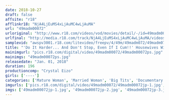 ```yaml
---
date: 2018-10-27
draft: false
affsite: "r18"
afflinkr18: "NjA4LjEuMS4xLjAuMC4wLjAuMA"
url: "49madm00072"
urloriginal: "http://www.r18.com/videos/vod/movies/detail/-/id=49madm00072"
urlfinal: "http://media.r18.com/track/NjA4LjEuMS4xLjAuMC4wLjAuMA/videos/vod/movies/detail/-/id=49madm00072"
samplevid: "awspv3001.r18.com/litevideo/freepv/4/49m/49madm072/49madm072_dmb_w.mp4"
title: "'Do It Harder... And Don't Stop, Even If I Cum!!' Housewives With Furious Orgasmic Dreams Are Having High Speed Endless Pussy Pounding Leg Shaking Sex! These 4 Horny Wives Are Begging For Their First Experience Of Hard Pounding Sex To Make Their Throbbing Pussies Cum And Cum And Cum Again As They Suck On Those Big Tantalizing Dicks"
mainimgurl: "pics.r18.com/digital/video/49madm00072/49madm00072ps.jpg"
mainimgs: "49madm00072ps.jpg"
releasedate: "Jan. 01, 2018"
duration: 196
productioncomp: "Crystal Eizo"
girls: ['----']
categories: ['Mature Woman', 'Married Woman', 'Big Tits', 'Documentary', 'Creampie', 'Huge Dick - Large Dick', 'Hi-Def']
imgurls: ['pics.r18.com/digital/video/49madm00072/49madm00072jp-1.jpg', 'pics.r18.com/digital/video/49madm00072/49madm00072jp-2.jpg', 'pics.r18.com/digital/video/49madm00072/49madm00072jp-3.jpg', 'pics.r18.com/digital/video/49madm00072/49madm00072jp-4.jpg', 'pics.r18.com/digital/video/49madm00072/49madm00072jp-5.jpg', 'pics.r18.com/digital/video/49madm00072/49madm00072jp-6.jpg', 'pics.r18.com/digital/video/49madm00072/49madm00072jp-7.jpg', 'pics.r18.com/digital/video/49madm00072/49madm00072jp-8.jpg', 'pics.r18.com/digital/video/49madm00072/49madm00072jp-9.jpg', 'pics.r18.com/digital/video/49madm00072/49madm00072jp-10.jpg', 'pics.r18.com/digital/video/49madm00072/49madm00072jp-11.jpg', 'pics.r18.com/digital/video/49madm00072/49madm00072jp-12.jpg', 'pics.r18.com/digital/video/49madm00072/49madm00072jp-13.jpg', 'pics.r18.com/digital/video/49madm00072/49madm00072jp-14.jpg', 'pics.r18.com/digital/video/49madm00072/49madm00072jp-15.jpg', 'pics.r18.com/digital/video/49madm00072/49madm00072jp-16.jpg', 'pics.r18.com/digital/video/49madm00072/49madm00072jp-17.jpg', 'pics.r18.com/digital/video/49madm00072/49madm00072jp-18.jpg', 'pics.r18.com/digital/video/49madm00072/49madm00072jp-19.jpg', 'pics.r18.com/digital/video/49madm00072/49madm00072jp-20.jpg']
imgs: ['49madm00072jp-1.jpg', '49madm00072jp-2.jpg', '49madm00072jp-3.jpg', '49madm00072jp-4.jpg', '49madm00072jp-5.jpg', '49madm00072jp-6.jpg', '49madm00072jp-7.jpg', '49madm00072jp-8.jpg', '49madm00072jp-9.jpg', '49madm00072jp-10.jpg', '49madm00072jp-11.jpg', '49madm00072jp-12.jpg', '49madm00072jp-13.jpg', '49madm00072jp-14.jpg', '49madm00072jp-15.jpg', '49madm00072jp-16.jpg', '49madm00072jp-17.jpg', '49madm00072jp-18.jpg', '49madm00072jp-19.jpg', '49madm00072jp-20.jpg']
---
```

